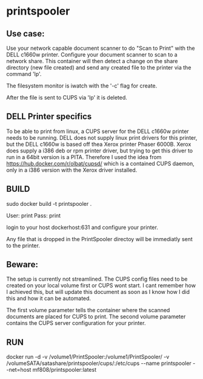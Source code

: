 # printspooler

## Use case:
Use your network capable document scanner to do "Scan to Print" with the DELL c1660w printer.
Configure your document scanner to scan to a network share.
This container will then detect a change on the share directory (new file created) and send any created file to the printer via the command 'lp'.

The filesystem monitor is iwatch with the '-c' flag for create.

After the file is sent to CUPS via 'lp' it is deleted.

## DELL Printer specifics
To be able to print from linux, a CUPS server for the DELL c1660w printer needs to be running.
DELL does not supply linux print drivers for this printer, but the DELL c1660w is based off thea Xerox printer Phaser 6000B.
Xerox does supply a i386 deb or rpm printer driver, but trying to get this driver to run in a 64bit version is a PITA.
Therefore I used the idea from https://hub.docker.com/r/olbat/cupsd/ which is a contained CUPS daemon, only in a i386 version with the Xerox driver installed.


## BUILD
sudo docker build -t printspooler .

User: print
Pass: print

login to your host  dockerhost:631 and configure your printer.

Any file that is dropped in the PrintSpooler directoy will be immediatly sent to the printer.

## Beware:
The setup is currently not streamlined. 
The CUPS config files need to be created on your local volume first or CUPS wont start.
I cant remember how I achieved this, but will update this document as soon as I know how I did this and how it can be automated.

The first volume parameter tells the container where the scanned documents are placed for CUPS to print.
The second volume parameter contains the CUPS server configuration for your printer.


## RUN
docker run -d -v /volume1/PrintSpooler:/volume1/PrintSpooler/   -v /volumeSATA/satashare/printspooler/cups/:/etc/cups --name printspooler  --net=host mf808/printspooler:latest

